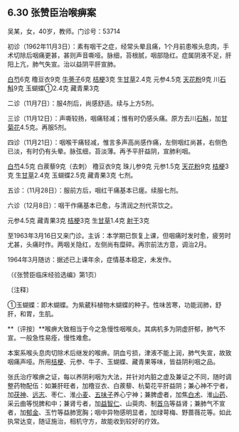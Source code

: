 ## 6.30 张赞臣治喉痹案

吴某，女，40岁，教师。门诊号：53714

初诊（1962年11月3日）：素有咽干之症，经常头晕且痛，1个月前患喉头息肉，手术切除后咽痛更甚，甚则声音嘶哑。脉细，苔根腻，咽部隐红。症属阴液不足，肝阳上亢，肺气失宣。治以益阴平肝宣肺。

[白芍](https://www.gmzyjc.com/read/bc/bc17-0.3.4.0.0.md)6克 穞豆衣9克 [牛蒡子](https://www.gmzyjc.com/read/bc/bc01-1.2.2.0.0.md)6克 [桔梗](https://www.gmzyjc.com/read/bc/bc16-0.2.2.0.0.md)3克 生[甘草](https://www.gmzyjc.com/read/bc/bc17-0.1.8.0.0.md)2.4克 元参4.5克 [天花粉](https://www.gmzyjc.com/read/bc/bc03-0.1.5.0.0.md)9克 川[石斛](https://www.gmzyjc.com/read/bc/bc17-0.4.4.0.0.md)9克 玉蝴蝶①2.4克 藏青果3克

二诊（11月7日）：服4剂后，尚感舒适。续与上方5剂。

三诊（11月12日）：声嘶较扬，咽痛轻减；惟有时仍感头痛。原方去川[石斛](https://www.gmzyjc.com/read/bc/bc17-0.4.4.0.0.md)，加[甘菊花](https://www.gmzyjc.com/read/bc/bc01-1.2.4.0.0.md)4.5克。再服5剂。

四诊（11月21日）：咽喉干痛轻减，惟言多声高尚感作痛，左侧咽红尚甚，右侧色已淡，有时仍有头晕。脉弦细，苔淡薄。再予平肝益阴，宣肺利咽。

[白芍](https://www.gmzyjc.com/read/bc/bc17-0.3.4.0.0.md)4.5克 白蒺藜9克（去刺） 穞豆衣9克 珠儿参9克 元参1.5克 [天花粉](https://www.gmzyjc.com/read/bc/bc03-0.1.5.0.0.md)9克 [桔梗](https://www.gmzyjc.com/read/bc/bc16-0.2.2.0.0.md)3克 生[甘草](https://www.gmzyjc.com/read/bc/bc17-0.1.8.0.0.md)2.4克 玉蝴蝶2.5克 藏青果3克 七剂。

五诊：（11月28日）：服前方后，咽红干痛基本已瘥。续服七剂。

六诊（12月8日）：咽干作痛基本已愈，与清润之剂代茶饮之。

元参4.5克 藏青果3克 [桔梗](https://www.gmzyjc.com/read/bc/bc16-0.2.2.0.0.md)3克 生[甘草](https://www.gmzyjc.com/read/bc/bc17-0.1.8.0.0.md)1.4克 [射干](https://www.gmzyjc.com/read/bc/bc03-0.4.11.0.0.md)3克

至1963年3月16日又来门诊。主诉：本学期已恢复上课，但咽痛时发时愈，疲劳时尤甚，头痛时作。两咽关隐红，左侧尚有糜碎。再宗前法方意，调治2月。

1964年3月随访：据述已上课年余，症情基本稳定，未发作。

（《张赞臣临床经验选编》第1页）

〔注释〕

①玉蝴蝶：即木蝴蝶。为紫葳科植物木蝴蝶的种子。性味苦寒，功能润肺，舒肝，和胃，生肌。

**〔评按〕**喉痹大致相当于今之急慢性咽喉炎。其病机多为阴虚肝郁，肺气不宣。一般急性易痊，慢性难愈。

本案系喉头息肉切除术后继发的喉痹。阴血亏损，津液不能上润，肺气失宣，故致咽痛声哑。所用[桔梗](https://www.gmzyjc.com/read/bc/bc16-0.2.2.0.0.md)、元参、牛子、玉蝴蝶、藏青果等味，皆益阴利咽之品。

张氏治疗喉痹之证，每以养阴利咽为大法，并针对内脏之虚及兼证之不同，随时调整药物配伍：如兼肝旺者，加穞豆衣、白蒺藜、杭菊花平肝益阴；兼心神不宁者，加[茯神](https://www.gmzyjc.com/read/bc/bc05-0.0.2.0.0.md)、[远志](https://www.gmzyjc.com/read/bc/bc09-0.2.3.0.0.md)、枣仁、淮[小麦](https://www.gmzyjc.com/read/bc/bc18-0.0.4.0.0.md)、[五味子](https://www.gmzyjc.com/read/bc/bc18-0.0.2.0.0.md)养心宁神；兼脾虚者，加焦[白术](https://www.gmzyjc.com/read/bc/bc17-0.1.5.0.0.md)、淮[山药](https://www.gmzyjc.com/read/bc/bc17-0.1.6.0.0.md)、采云曲等悦脾和中；兼肾亏者，加[益智仁](https://www.gmzyjc.com/read/bc/bc17-0.2.9.0.0.md)、山萸肉、制[首乌](https://www.gmzyjc.com/read/bc/bc17-0.3.2.0.0.md)等益肾；兼肺气不宣者，加[郁金](https://www.gmzyjc.com/read/bc/bc12-0.0.3.0.0.md)、玉竹等益肺宽胸；咽中异物感明显者，加绿萼梅、野蔷薇花等。如此执常达变，随证施治，相机守方，故能收到较好的疗效。
